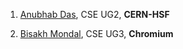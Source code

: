 1. [Anubhab Das](https://www.linkedin.com/in/anubhabdas33/), CSE UG2, **CERN-HSF** 

2. [Bisakh Mondal](https://www.linkedin.com/in/bisakh-mondal/), CSE UG3, **Chromium** 
